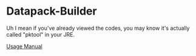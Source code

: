 # Datapack-Builder

Uh I mean if you've already viewed the codes, you may know it's actually called "pktool" in your JRE.

[Usage Manual][manual]

[manual]: https://dogeon188.github.io/blog/pktool "Usage Manual (WIP)"
